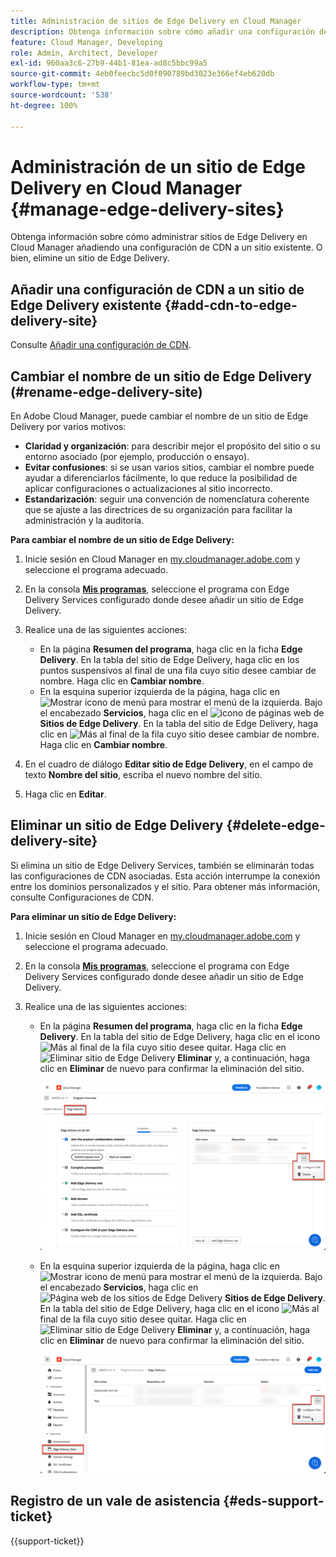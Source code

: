 ```yaml
---
title: Administración de sitios de Edge Delivery en Cloud Manager
description: Obtenga información sobre cómo añadir una configuración de CDN a un sitio de Edge Delivery o eliminar un sitio de Edge Delivery.
feature: Cloud Manager, Developing
role: Admin, Architect, Developer
exl-id: 960aa3c6-27b9-44b1-81ea-ad8c5bbc99a5
source-git-commit: 4eb0feecbc5d0f090789bd3023e366ef4eb620db
workflow-type: tm+mt
source-wordcount: '538'
ht-degree: 100%

---
```


# Administración de un sitio de Edge Delivery en Cloud Manager {#manage-edge-delivery-sites}

Obtenga información sobre cómo administrar sitios de Edge Delivery en Cloud Manager añadiendo una configuración de CDN a un sitio existente. O bien, elimine un sitio de Edge Delivery.

## Añadir una configuración de CDN a un sitio de Edge Delivery existente {#add-cdn-to-edge-delivery-site}

Consulte [Añadir una configuración de CDN](/help/implementing/cloud-manager/cdn-configurations/add-cdn-config.md).

## Cambiar el nombre de un sitio de Edge Delivery (#rename-edge-delivery-site)

En Adobe Cloud Manager, puede cambiar el nombre de un sitio de Edge Delivery por varios motivos:

* **Claridad y organización**: para describir mejor el propósito del sitio o su entorno asociado (por ejemplo, producción o ensayo).
* **Evitar confusiones**: si se usan varios sitios, cambiar el nombre puede ayudar a diferenciarlos fácilmente, lo que reduce la posibilidad de aplicar configuraciones o actualizaciones al sitio incorrecto.
* **Estandarización**: seguir una convención de nomenclatura coherente que se ajuste a las directrices de su organización para facilitar la administración y la auditoría.

**Para cambiar el nombre de un sitio de Edge Delivery:**

1. Inicie sesión en Cloud Manager en [my.cloudmanager.adobe.com](https://my.cloudmanager.adobe.com/) y seleccione el programa adecuado.
1. En la consola **[Mis programas](/help/implementing/cloud-manager/navigation.md#my-programs)**, seleccione el programa con Edge Delivery Services configurado donde desee añadir un sitio de Edge Delivery.
1. Realice una de las siguientes acciones:

   * En la página **Resumen del programa**, haga clic en la ficha **Edge Delivery**. En la tabla del sitio de Edge Delivery, haga clic en los puntos suspensivos al final de una fila cuyo sitio desee cambiar de nombre.
Haga clic en **Cambiar nombre**.
   * En la esquina superior izquierda de la página, haga clic en ![Mostrar icono de menú](https://spectrum.adobe.com/static/icons/workflow_18/Smock_ShowMenu_18_N.svg) para mostrar el menú de la izquierda. Bajo el encabezado **Servicios**, haga clic en el ![icono de páginas web](https://spectrum.adobe.com/static/icons/workflow_18/Smock_WebPages_18_N.svg) de **Sitios de Edge Delivery**.
En la tabla del sitio de Edge Delivery, haga clic en ![Más](https://spectrum.adobe.com/static/icons/workflow_18/Smock_More_18_N.svg) al final de la fila cuyo sitio desee cambiar de nombre. Haga clic en **Cambiar nombre**.

1. En el cuadro de diálogo **Editar sitio de Edge Delivery**, en el campo de texto **Nombre del sitio**, escriba el nuevo nombre del sitio.

1. Haga clic en **Editar**.

## Eliminar un sitio de Edge Delivery {#delete-edge-delivery-site}

Si elimina un sitio de Edge Delivery Services, también se eliminarán todas las configuraciones de CDN asociadas. Esta acción interrumpe la conexión entre los dominios personalizados y el sitio. Para obtener más información, consulte Configuraciones de CDN. <!-- https://wiki.corp.adobe.com/display/DMSArchitecture/%5BKT%5D+Cloud+Manager+2024.9.0+Release -->

**Para eliminar un sitio de Edge Delivery:**

1. Inicie sesión en Cloud Manager en [my.cloudmanager.adobe.com](https://my.cloudmanager.adobe.com/) y seleccione el programa adecuado.
1. En la consola **[Mis programas](/help/implementing/cloud-manager/navigation.md#my-programs)**, seleccione el programa con Edge Delivery Services configurado donde desee añadir un sitio de Edge Delivery.
1. Realice una de las siguientes acciones:

   * En la página **Resumen del programa**, haga clic en la ficha **Edge Delivery**. En la tabla del sitio de Edge Delivery, haga clic en el icono ![Más](https://spectrum.adobe.com/static/icons/workflow_18/Smock_More_18_N.svg) al final de la fila cuyo sitio desee quitar. Haga clic en ![Eliminar sitio de Edge Delivery](https://spectrum.adobe.com/static/icons/workflow_18/Smock_Delete_18_N.svg) **Eliminar** y, a continuación, haga clic en **Eliminar** de nuevo para confirmar la eliminación del sitio.

     ![Añadir sitio de Edge Delivery desde la ficha Edge Delivery](/help/implementing/cloud-manager/assets/cm-eds-delete1.png)

   * En la esquina superior izquierda de la página, haga clic en ![Mostrar icono de menú](https://spectrum.adobe.com/static/icons/workflow_18/Smock_ShowMenu_18_N.svg) para mostrar el menú de la izquierda. Bajo el encabezado **Servicios**, haga clic en ![Página web de los sitios de Edge Delivery](https://spectrum.adobe.com/static/icons/workflow_18/Smock_WebPages_18_N.svg) **Sitios de Edge Delivery**.
En la tabla del sitio de Edge Delivery, haga clic en el icono ![Más](https://spectrum.adobe.com/static/icons/workflow_18/Smock_More_18_N.svg) al final de la fila cuyo sitio desee quitar. Haga clic en ![Eliminar sitio de Edge Delivery](https://spectrum.adobe.com/static/icons/workflow_18/Smock_Delete_18_N.svg) **Eliminar** y, a continuación, haga clic en **Eliminar** de nuevo para confirmar la eliminación del sitio.

     ![Añadir sitio de Edge Delivery desde el botón Sitios de Edge Delivery](/help/implementing/cloud-manager/assets/cm-eds-delete2.png)

## Registro de un vale de asistencia {#eds-support-ticket}

{{support-ticket}}
